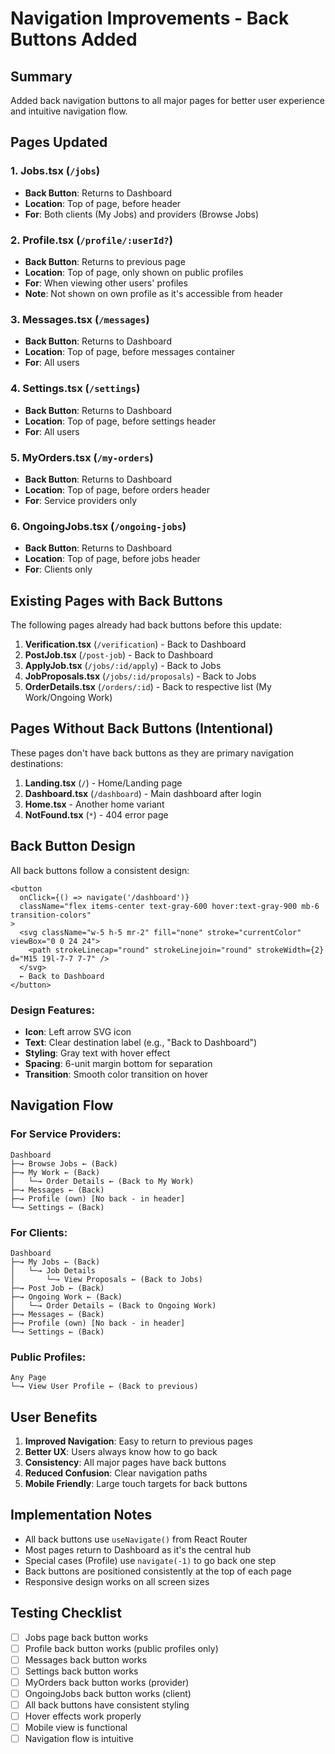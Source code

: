 # Navigation Improvements - Back Buttons Added

## Summary
Added back navigation buttons to all major pages for better user experience and intuitive navigation flow.

## Pages Updated

### 1. Jobs.tsx (`/jobs`)
- **Back Button**: Returns to Dashboard
- **Location**: Top of page, before header
- **For**: Both clients (My Jobs) and providers (Browse Jobs)

### 2. Profile.tsx (`/profile/:userId?`)
- **Back Button**: Returns to previous page
- **Location**: Top of page, only shown on public profiles
- **For**: When viewing other users' profiles
- **Note**: Not shown on own profile as it's accessible from header

### 3. Messages.tsx (`/messages`)
- **Back Button**: Returns to Dashboard
- **Location**: Top of page, before messages container
- **For**: All users

### 4. Settings.tsx (`/settings`)
- **Back Button**: Returns to Dashboard
- **Location**: Top of page, before settings header
- **For**: All users

### 5. MyOrders.tsx (`/my-orders`)
- **Back Button**: Returns to Dashboard
- **Location**: Top of page, before orders header
- **For**: Service providers only

### 6. OngoingJobs.tsx (`/ongoing-jobs`)
- **Back Button**: Returns to Dashboard
- **Location**: Top of page, before jobs header
- **For**: Clients only

## Existing Pages with Back Buttons

The following pages already had back buttons before this update:

1. **Verification.tsx** (`/verification`) - Back to Dashboard
2. **PostJob.tsx** (`/post-job`) - Back to Dashboard
3. **ApplyJob.tsx** (`/jobs/:id/apply`) - Back to Jobs
4. **JobProposals.tsx** (`/jobs/:id/proposals`) - Back to Jobs
5. **OrderDetails.tsx** (`/orders/:id`) - Back to respective list (My Work/Ongoing Work)

## Pages Without Back Buttons (Intentional)

These pages don't have back buttons as they are primary navigation destinations:

1. **Landing.tsx** (`/`) - Home/Landing page
2. **Dashboard.tsx** (`/dashboard`) - Main dashboard after login
3. **Home.tsx** - Another home variant
4. **NotFound.tsx** (`*`) - 404 error page

## Back Button Design

All back buttons follow a consistent design:

```tsx
<button
  onClick={() => navigate('/dashboard')}
  className="flex items-center text-gray-600 hover:text-gray-900 mb-6 transition-colors"
>
  <svg className="w-5 h-5 mr-2" fill="none" stroke="currentColor" viewBox="0 0 24 24">
    <path strokeLinecap="round" strokeLinejoin="round" strokeWidth={2} d="M15 19l-7-7 7-7" />
  </svg>
  ← Back to Dashboard
</button>
```

### Design Features:
- **Icon**: Left arrow SVG icon
- **Text**: Clear destination label (e.g., "Back to Dashboard")
- **Styling**: Gray text with hover effect
- **Spacing**: 6-unit margin bottom for separation
- **Transition**: Smooth color transition on hover

## Navigation Flow

### For Service Providers:
```
Dashboard
├─→ Browse Jobs ← (Back)
├─→ My Work ← (Back)
│   └─→ Order Details ← (Back to My Work)
├─→ Messages ← (Back)
├─→ Profile (own) [No back - in header]
└─→ Settings ← (Back)
```

### For Clients:
```
Dashboard
├─→ My Jobs ← (Back)
│   └─→ Job Details
│       └─→ View Proposals ← (Back to Jobs)
├─→ Post Job ← (Back)
├─→ Ongoing Work ← (Back)
│   └─→ Order Details ← (Back to Ongoing Work)
├─→ Messages ← (Back)
├─→ Profile (own) [No back - in header]
└─→ Settings ← (Back)
```

### Public Profiles:
```
Any Page
└─→ View User Profile ← (Back to previous)
```

## User Benefits

1. **Improved Navigation**: Easy to return to previous pages
2. **Better UX**: Users always know how to go back
3. **Consistency**: All major pages have back buttons
4. **Reduced Confusion**: Clear navigation paths
5. **Mobile Friendly**: Large touch targets for back buttons

## Implementation Notes

- All back buttons use `useNavigate()` from React Router
- Most pages return to Dashboard as it's the central hub
- Special cases (Profile) use `navigate(-1)` to go back one step
- Back buttons are positioned consistently at the top of each page
- Responsive design works on all screen sizes

## Testing Checklist

- [ ] Jobs page back button works
- [ ] Profile back button works (public profiles only)
- [ ] Messages back button works
- [ ] Settings back button works
- [ ] MyOrders back button works (provider)
- [ ] OngoingJobs back button works (client)
- [ ] All back buttons have consistent styling
- [ ] Hover effects work properly
- [ ] Mobile view is functional
- [ ] Navigation flow is intuitive
